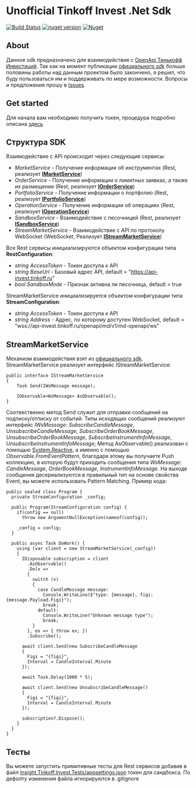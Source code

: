 Unofficial Tinkoff Invest .Net Sdk
====================
[![Build Status](https://travis-ci.org/InsightAppDev/Insight.Tinkoff.InvestSdk.svg?branch=master)](https://travis-ci.org/InsightAppDev/Insight.Tinkoff.InvestSdk)
[![nuget version](https://img.shields.io/nuget/v/Insight.Tinkoff.InvestSdk)](https://www.nuget.org/packages/Insight.Tinkoff.InvestSdk/)
[![Nuget](https://img.shields.io/nuget/dt/Insight.Tinkoff.InvestSDK?color=%2300000)](https://www.nuget.org/packages/Insight.Tinkoff.InvestSdk/)

About
-------------------
Данное sdk предназначено для взаимодействия с [OpenApi Тинькофф Инвестиций](https://tinkoffcreditsystems.github.io/invest-openapi/). Так как на момент публикации [официального sdk](https://github.com/TinkoffCreditSystems/invest-openapi-csharp-sdk) больше половины работы над данным проектом было закончено, я решил, что буду пользоваться им и поддерживать по мере возможности. Вопросы и предложения прошу в [Issues](https://github.com/InsightAppDev/TinkoffInvestNetSdk/issues).

Get started
-------------------- 
Для начала вам необходимо получить токен, процедура подробно описана [здесь](https://github.com/TinkoffCreditSystems/invest-openapi-csharp-sdk#где-взять-токен-аутентификации)

Структура SDK
--------------------
Взаимодействие с API происходит через следующие сервисы:
* *MarketService* - Получение информации об инструментах (Rest, реализует **[IMarketService](https://github.com/InsightAppDev/TinkoffInvestNetSdk/blob/master/Insight.Tinkoff.Invest/Domain/Services/IMarketService.cs)**)
* *OrderService* - Получение информации о лимитных заявках, а также их размещение (Rest, реализует **[IOrderService](https://github.com/InsightAppDev/TinkoffInvestNetSdk/blob/master/Insight.Tinkoff.Invest/Domain/Services/IOrderService.cs)**)
* *PortfolioService* - Получение информации о портфолио (Rest, реализует **[IPortfolioService](https://github.com/InsightAppDev/TinkoffInvestNetSdk/blob/master/Insight.Tinkoff.Invest/Domain/Services/IPortfolioService.cs)**)
* *OperationService* - Получение информации об операциях (Rest, реализует **[IOperationService](https://github.com/InsightAppDev/TinkoffInvestNetSdk/blob/master/Insight.Tinkoff.Invest/Domain/Services/IOperationService.cs)**)
* *SandboxService* - Взаимодействие с песочницей (Rest, реализует **[ISandboxService](https://github.com/InsightAppDev/TinkoffInvestNetSdk/blob/master/Insight.Tinkoff.Invest/Domain/Services/ISandboxService.cs)**)
* *StreamMarketService* - Взаимодействие с API по протоколу WebSocket (WebSocket, Реализует **[IStreamMarketService](https://github.com/InsightAppDev/TinkoffInvestNetSdk/blob/master/Insight.Tinkoff.Invest/Domain/Services/IStreamMarketService.cs)**)

Все Rest сервисы инициализируются объектом конфигурации типа **RestConfiguration**:
* *string AccessToken* - Токен доступа к API
* *string BaseUrl* - Базовый адрес API, default = "https://api-invest.tinkoff.ru"
* *bool SandboxMode* - Признак активна ли песочница, default = true

StreamMarketService инициализируется объектом конфигурации типа **StreamConfiguration**:
* *string AccessToken* - Токен доступа к API
* *string Address* - Адрес, по которому доступен WebSocket, default = "wss://api-invest.tinkoff.ru/openapi/md/v1/md-openapi/ws"

StreamMarketService
--------------------
Механизм взаимодействия взят из [официального sdk](https://github.com/TinkoffCreditSystems/invest-openapi-csharp-sdk). StreamMarketService реализует интерфейс IStreamMarketService:
```
public interface IStreamMarketService
{
    Task Send(IWsMessage message);

    IObservable<WsMessage> AsObservable();
}
```

Соотвественно метод Send служит для отправки сообщений на подписку/отписку от событий. Типы исходящих сообщений реализуют интерфейс *IWsMessage*: *SubscribeCandleMessage*, *UnsubscribeCandleMessage*, *SubscribeOrderBookMessage*, *UnsubscribeOrderBookMessage*, *SubscribeInstrumentInfoMessage*, *UnsubscribeInstrumentInfoMessage*;
Метод AsObservable() реализован с помощью [System.Reactive](https://www.nuget.org/packages/System.Reactive/), а именно с помощью *Observable.FromEventPattern*, благодаря этому вы получаете Push коллекцию, в которую будут приходить сообщения типа *WsMessage*: *CandleMessage*, *OrderBookMessage*, *InstrumentInfoMessage*. На выходе сообщения десериализуются в правильный тип на основе свойства Event, вы можете использовать Pattern Matching. Пример кода:
```
public sealed class Program {
  private StreamConfiguration _config;
  
  public Program(StreamConfiguration config) {
    if(config == null)
      throw new ArgumentNullException(nameof(config));
      
    _config = config;
  }
  
  public async Task DoWork() {
    using (var client = new StreamMarketService(_config))
    {
      IDisposable subscription = client
        .AsObservable()
        .Do(x =>
        {
          switch (x)
          {
            case CandleMessage message:
              Console.WriteLine($"type: {message}, figi: {message.Payload.Figi}");
              break;
            default:
              Console.WriteLine("Unknown message type");
              break;
          }
        }, ex => { throw ex; })
        .Subscribe();
    
      await client.Send(new SubscribeCandleMessage
      {
        Figi = "{figi}",
        Interval = CandleInterval.Minute
      });

      await Task.Delay(1000 * 5);

      await client.Send(new UnsubscribeCandleMessage()
      {
        Figi = "{figi}",
        Interval = CandleInterval.Minute
      });
      
      subscription?.Dispose();
    }
  }
}
```

Тесты
---------------
Вы можете запустить примитивные тесты для Rest сервисов добавив в файл [Insight.Tinkoff.Invest.Tests/appsettings.json](https://github.com/InsightAppDev/TinkoffInvestNetSdk/blob/master/Insight.Tinkoff.Invest.Tests/appsettings.json) токен для сандбокса. По дефолту изменения файла игнорируются в .gitignore

